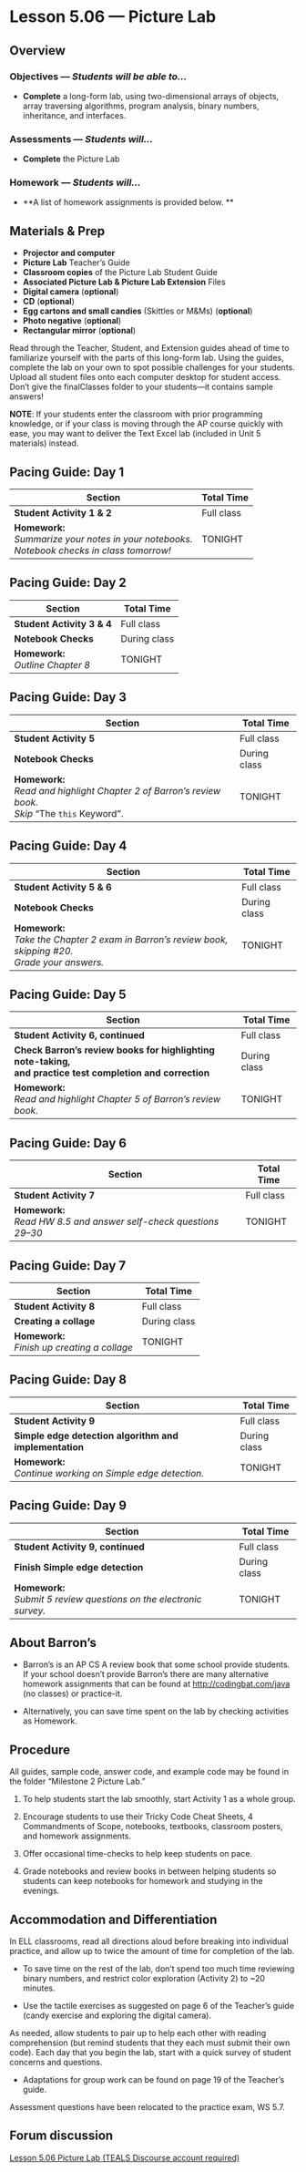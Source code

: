 Lesson 5.06 — Picture Lab
====================================================================================================

Overview
--------
### Objectives — _Students will be able to…_
- **Complete** a long-form lab, using two-dimensional arrays of objects, array traversing
  algorithms, program analysis, binary numbers, inheritance, and interfaces.

### Assessments — _Students will…_
- **Complete** the Picture Lab

### Homework — _Students will…_
- **A list of homework assignments is provided below. **


Materials & Prep
----------------
- **Projector and computer**
- **Picture Lab** Teacher’s Guide
- **Classroom copies** of the Picture Lab Student Guide
- **Associated Picture Lab & Picture Lab Extension** Files
- **Digital camera** (**optional**)
- **CD** (**optional**)
- **Egg cartons and small candies** (Skittles or M&Ms) (**optional**)
- **Photo negative** (**optional**)
- **Rectangular mirror** (**optional**)

Read through the Teacher, Student, and Extension guides ahead of time to familiarize yourself with
the parts of this long-form lab. Using the guides, complete the lab on your own to spot possible
challenges for your students. Upload all student files onto each computer desktop for student
access. Don’t give the finalClasses folder to your students—it contains sample answers!

**NOTE**: If your students enter the classroom with prior programming knowledge, or if your class is
moving through the AP course quickly with ease, you may want to deliver the Text Excel lab (included
in Unit 5 materials) instead.


Pacing Guide: Day 1
-------------------
| Section                    | Total Time
|----------------------------|-----------
| **Student Activity 1 & 2** | Full class
| **Homework:**<br>_Summarize your notes in your notebooks.<br>Notebook checks in class tomorrow!_ | TONIGHT


Pacing Guide: Day 2
-------------------
| Section                          | Total Time
|----------------------------------|-----------
| **Student Activity 3 & 4**       | Full class
| **Notebook Checks**              | During class
| **Homework:**<br>_Outline Chapter 8_ | TONIGHT


Pacing Guide: Day 3
-------------------
| Section                | Total Time
|------------------------|-----------
| **Student Activity 5** | Full class
| **Notebook Checks**    | During class
| **Homework:**<br>_Read and highlight Chapter 2 of Barron’s review book.<br>Skip_ “The `this` Keyword”. | TONIGHT


Pacing Guide: Day 4
-------------------
| Section                    | Total Time
|----------------------------|-----------
| **Student Activity 5 & 6** | Full class
| **Notebook Checks**        | During class
| **Homework:**<br>_Take the Chapter 2 exam in Barron’s review book, skipping \#20.<br>Grade your answers._ | TONIGHT


Pacing Guide: Day 5
-------------------
| Section                           | Total Time
|-----------------------------------|-----------
| **Student Activity 6, continued** | Full class
| **Check Barron’s review books for highlighting note-taking,<br>and practice test completion and correction** | During class
| **Homework:**<br>_Read and highlight Chapter 5 of Barron’s review book._ | TONIGHT


Pacing Guide: Day 6
-------------------

| Section                | Total Time
|------------------------|-----------
| **Student Activity 7** | Full class
| **Homework:**<br>_Read HW 8.5 and answer self-check questions 29–30_  | TONIGHT


Pacing Guide: Day 7
-------------------
| Section                                         | Total Time
|-------------------------------------------------|-----------
| **Student Activity 8**                          | Full class
| **Creating a collage**                          | During class
| **Homework:**<br>_Finish up creating a collage_ | TONIGHT


Pacing Guide: Day 8
-------------------
| Section                                                       | Total Time
|---------------------------------------------------------------|-----------
| **Student Activity 9**                                        | Full class
| **Simple edge detection algorithm and implementation**        | During class
| **Homework:**<br>_Continue working on Simple edge detection._ | TONIGHT


Pacing Guide: Day 9
-------------------
| Section                                                                | Total Time
|------------------------------------------------------------------------|-----------
| **Student Activity 9, continued**                                      | Full class
| **Finish Simple edge detection**                                       | During class
| **Homework:**<br>_Submit 5 review questions on the electronic survey._ | TONIGHT


About Barron’s
--------------
- Barron’s is an AP CS A review book that some school provide students. If your school doesn’t
  provide Barron’s there are many alternative homework assignments that can be found at
  http://codingbat.com/java (no classes) or practice-it.

- Alternatively, you can save time spent on the lab by checking activities as Homework.


Procedure
---------
All guides, sample code, answer code, and example code may be found in the folder “Milestone 2
Picture Lab.”

1. To help students start the lab smoothly, start Activity 1 as a whole group.

2. Encourage students to use their Tricky Code Cheat Sheets, 4 Commandments of Scope, notebooks,
   textbooks, classroom posters, and homework assignments.

3. Offer occasional time-checks to help keep students on pace.

4. Grade notebooks and review books in between helping students so students can keep notebooks for
   homework and studying in the evenings.


Accommodation and Differentiation
---------------------------------
In ELL classrooms, read all directions aloud before breaking into individual practice, and allow up
to twice the amount of time for completion of the lab.

- To save time on the rest of the lab, don’t spend too much time reviewing binary numbers, and
  restrict color exploration (Activity 2) to ~20 minutes.

- Use the tactile exercises as suggested on page 6 of the Teacher’s guide (candy exercise and
  exploring the digital camera).

As needed, allow students to pair up to help each other with reading comprehension (but remind
students that they each must submit their own code). Each day that you begin the lab, start with a
quick survey of student concerns and questions.

- Adaptations for group work can be found on page 19 of the Teacher’s guide.

Assessment questions have been relocated to the practice exam, WS 5.7.


Forum discussion
----------------
[Lesson 5.06 Picture Lab (TEALS Discourse account required)](http://forums.tealsk12.org/c/unit-5/5-0601-0609-picture-lab)
